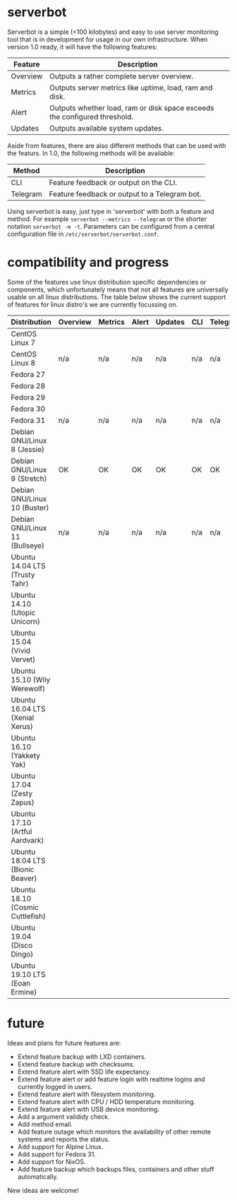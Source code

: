 # serverbot
Serverbot is a simple (<100 kilobytes) and easy to use server monitoring tool that is in development for usage in our own infrastructure. When version 1.0 ready, it will have the following features:

| Feature | Description |
| ------- | ----------- |
| Overview | Outputs a rather complete server overview. |
| Metrics | Outputs server metrics like uptime, load, ram and disk. |
| Alert | Outputs whether load, ram or disk space exceeds the configured threshold. |
| Updates | Outputs available system updates. |

Aside from features, there are also different methods that can be used with the featurs. In 1.0, the following methods will be available:

| Method | Description |
| ------ | ----------- |
| CLI | Feature feedback or output on the CLI. |
| Telegram | Feature feedback or output to a Telegram bot. |

Using serverbot is easy, just type in 'serverbot' with both a feature and method. For example `serverbot --metrics --telegram` or the shorter notation `serverbot -m -t`. Parameters can be configured from a central configuration file in `/etc/serverbot/serverbot.conf`.

# compatibility and progress
Some of the features use linux distribution specific dependencies or components, which unfortunately means that not all features are universally usable on all linux distributions. The table below shows the current support of features for linux distro's we are currently focussing on.

| Distribution | Overview | Metrics | Alert | Updates | CLI | Telegram |
| ------------ | -------- | ------- | ----- | ------- | --- | -------- |
| CentOS Linux 7 | | | | | | |
| CentOS Linux 8 | n/a | n/a | n/a | n/a | n/a | n/a |
| Fedora 27 | | | | | | |
| Fedora 28 | | | | | | |
| Fedora 29 | | | | | | |
| Fedora 30 | | | | | | |
| Fedora 31 | n/a | n/a | n/a | n/a | n/a | n/a |
| Debian GNU/Linux 8 (Jessie) | | | | | | |
| Debian GNU/Linux 9 (Stretch) | OK | OK | OK | OK | OK | OK |
| Debian GNU/Linux 10 (Buster) | | | | | | |
| Debian GNU/Linux 11 (Bullseye) | n/a | n/a | n/a | n/a | n/a | n/a |
| Ubuntu 14.04 LTS (Trusty Tahr) | | | | | | |
| Ubuntu 14.10 (Utopic Unicorn) | | | | | | |
| Ubuntu 15.04 (Vivid Vervet) | | | | | | |
| Ubuntu 15.10 (Wily Werewolf) | | | | | | |
| Ubuntu 16.04 LTS (Xenial Xerus) | | | | | | |
| Ubuntu 16.10 (Yakkety Yak) | | | | | | |
| Ubuntu 17.04 (Zesty Zapus) | | | | | | |
| Ubuntu 17.10 (Artful Aardvark) | | | | | | |
| Ubuntu 18.04 LTS (Bionic Beaver) | | | | | | |
| Ubuntu 18.10 (Cosmic Cuttlefish) | | | | | | |
| Ubuntu 19.04 (Disco Dingo) | | | | | | |
| Ubuntu 19.10 LTS (Eoan Ermine) | | | | | | |

# future
Ideas and plans for future features are:

* Extend feature backup with LXD containers.
* Extend feature backup with checksums.
* Extend feature alert with SSD life expectancy.
* Extend feature alert or add feature login with realtime logins and currently logged in users.
* Extend feature alert with filesystem monitoring.
* Extend feature alert with CPU / HDD temperature monitoring.
* Extend feature alert with USB device monitoring.
* Add a argument valididy check.
* Add method email.
* Add feature outage which monitors the availability of other remote systems and reports the status.
* Add support for Alpine Linux.
* Add support for Fedora 31.
* Add support for NixOS.
* Add feature backup which backups files, containers and other stuff automatically.

New ideas are welcome!
